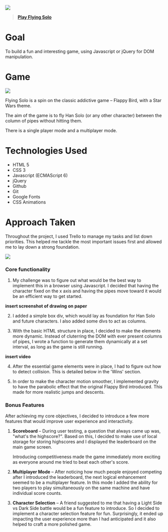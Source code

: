 ![](https://i.imgur.com/oBGr0mf.png)

> **[Play Flying Solo](https://karannavani.github.io/wdi-project-one/)**

# Goal
To build a fun and interesting game, using Javascript or jQuery for DOM manipulation.

# Game
![](https://i.imgur.com/XXlUwEV.png)

Flying Solo is a spin on the classic addictive game – Flappy Bird, with a Star Wars theme.

The aim of the game is to fly Han Solo (or any other character) between the column of pipes without hitting them. 

There is a single player mode and a multiplayer mode.
# Technologies Used
* HTML 5
* CSS 3
* Javascript (ECMAScript 6)
* jQuery
* Github
* Git
* Google Fonts
* CSS Animations

# Approach Taken
Throughout the project, I used Trello to manage my tasks and list down priorities. This helped me tackle the most important issues first and allowed me to lay down a strong foundation.

![](https://i.imgur.com/C5RiNtg.jpg)

### Core functionality

1. My challenge was to figure out what would be the best way to implement this in a browser using Javascript. I decided that having the character fixed on the x axis and having the pipes move toward it would be an efficient way to get started. 
 	
 **insert screenshot of drawing on paper**	

2. I added a simple box div, which would lay as foundation for Han Solo and future characters. I also added some divs to act as columns.

3. With the basic HTML structure in place, I decided to make the elements more dynamic. Instead of cluterring the DOM with ever present columns of pipes, I wrote a function to generate them dynamically at a set interval, as long as the game is still running.

 **insert video**
 
4. After the essential game elements were in place, I had to figure out how to detect collision. This is detailed below in the 'Wins' section.

5. In order to make the character motion smoother, I implemented gravity to have the parabolic effect that the original Flappy Bird introduced. This made for more realistic jumps and descents.

### Bonus Features

After achieving my core objectives, I decided to introduce a few more features that would improve user experience and interactivity.

1. **Scoreboard** – During user testing, a question that always came up was, "what's the highscore?". Based on this, I decided to make use of local storage for storing highscores and I displayed the leaderboard on the main game screen.

	Introducing competitiveness made the game immediately more exciting as everyone around me tried to beat each other's score.
	
2. **Multiplayer Mode** – After noticing how much people enjoyed competing after I introduced the leaderboard, the next logical enhancement seemed to be a multiplayer feature. In this mode I added the ability for two players to play simultaneously on the same machine and have individual score counts.

3. **Character Selection** – A friend suggested to me that having a Light Side vs Dark Side battle would be a fun feature to introduce. So I decided to implement a character selection feature for fun. Surprisingly, it ended up impacting the user experience more than I had anticipated and it also helped to craft a more polished game.
